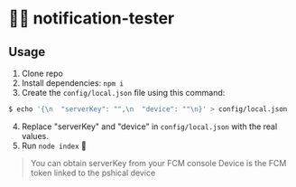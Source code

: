# 🧪📩 notification-tester

## Usage

1. Clone repo
2. Install dependencies: `npm i`
3. Create the `config/local.json` file using this command:

```bash
$ echo '{\n  "serverKey": "",\n  "device": ""\n}' > config/local.json
```

4. Replace "serverKey" and "device" in `config/local.json` with the real values.
5. Run `node index` 🙌

> You can obtain serverKey from your FCM console
> Device is the FCM token linked to the pshical device
